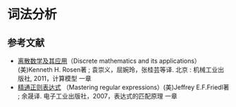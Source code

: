 # 词法分析



## 参考文献

* [离散数学及其应用](https://book.douban.com/subject/6558200/)（Discrete mathematics and its applications） (美)Kenneth H. Rosen著 ; 袁崇义，屈婉玲，张桂芸等译. 北京 : 机械工业出版社, 2011，计算模型 一章
* [精通正则表达式](https://book.douban.com/subject/2154713/) （Mastering regular expressions）(美)Jeffrey E.F.Friedl著 ; 余晟译. 电子工业出版社，2007，表达式的匹配原理 一章